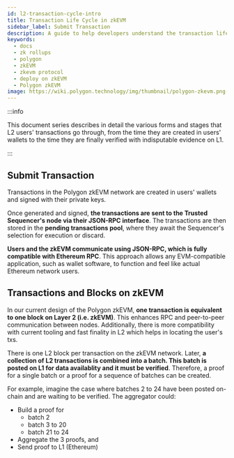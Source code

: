 ```yaml
---
id: l2-transaction-cycle-intro
title: Transaction Life Cycle in zkEVM
sidebar_label: Submit Transaction
description: A guide to help developers understand the transaction life cycle in zkEVM.
keywords:
  - docs
  - zk rollups
  - polygon
  - zkEVM
  - zkevm protocol
  - deploy on zkEVM
  - Polygon zkEVM
image: https://wiki.polygon.technology/img/thumbnail/polygon-zkevm.png
---
```


:::info

This document series describes in detail the various forms and stages that L2 users' transactions go through, from the time they are created in users' wallets to the time they are finally verified with indisputable evidence on L1.

:::

## Submit Transaction

Transactions in the Polygon zkEVM network are created in users' wallets and signed with their private keys.

Once generated and signed, **the transactions are sent to the Trusted Sequencer's node via their JSON-RPC interface**. The transactions are then stored in the **pending transactions pool**, where they await the Sequencer's selection for execution or discard.

**Users and the zkEVM communicate using JSON-RPC, which is fully compatible with Ethereum RPC**. This approach allows any EVM-compatible application, such as wallet software, to function and feel like actual Ethereum network users.

## Transactions and Blocks on zkEVM

In our current design of the Polygon zkEVM, **one transaction is equivalent to one block on Layer 2 (i.e. zkEVM)**. This enhances RPC and peer-to-peer communication between nodes. Additionally, there is more compatibility with current tooling and fast finality in L2 which helps in locating the user's txs.

There is one L2 block per transaction on the zkEVM network. Later, **a collection of L2 transactions is combined into a batch. This batch is posted on L1 for data availablity and it must be verified**. Therefore, a proof for a single batch or a proof for a sequence of batches can be created.

For example, imagine the case where batches 2 to 24 have been posted on-chain and are waiting to be verified. The aggregator could:

- Build a proof for
	- batch 2
	- batch 3 to 20
	- batch 21 to 24
- Aggregate the 3 proofs, and
- Send proof to L1 (Ethereum)